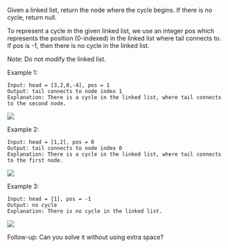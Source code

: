 <!--
 * @Author: shaqsnake
 * @Email: shaqsnake@gmail.com
 * @Date: 2019-08-08 09:46:37
 * @LastEditTime: 2019-08-08 09:48:25
 * @Description: 142. Linked List Cycle II
 -->

Given a linked list, return the node where the cycle begins. If there is no cycle, return null.

To represent a cycle in the given linked list, we use an integer pos which represents the position (0-indexed) in the linked list where tail connects to. If pos is -1, then there is no cycle in the linked list.

Note: Do not modify the linked list.

 

Example 1:
```
Input: head = [3,2,0,-4], pos = 1
Output: tail connects to node index 1
Explanation: There is a cycle in the linked list, where tail connects to the second node.
```

![](https://assets.leetcode.com/uploads/2018/12/07/circularlinkedlist.png)

Example 2:
```
Input: head = [1,2], pos = 0
Output: tail connects to node index 0
Explanation: There is a cycle in the linked list, where tail connects to the first node.
```

![](https://assets.leetcode.com/uploads/2018/12/07/circularlinkedlist_test2.png)

Example 3:
```
Input: head = [1], pos = -1
Output: no cycle
Explanation: There is no cycle in the linked list.
```

![](https://assets.leetcode.com/uploads/2018/12/07/circularlinkedlist_test3.png)

Follow-up:
Can you solve it without using extra space?